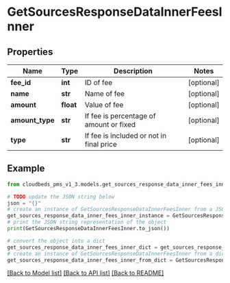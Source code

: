 # GetSourcesResponseDataInnerFeesInner


## Properties

Name | Type | Description | Notes
------------ | ------------- | ------------- | -------------
**fee_id** | **int** | ID of fee | [optional] 
**name** | **str** | Name of fee | [optional] 
**amount** | **float** | Value of fee | [optional] 
**amount_type** | **str** | If fee is percentage of amount or fixed | [optional] 
**type** | **str** | If fee is included or not in final price | [optional] 

## Example

```python
from cloudbeds_pms_v1_3.models.get_sources_response_data_inner_fees_inner import GetSourcesResponseDataInnerFeesInner

# TODO update the JSON string below
json = "{}"
# create an instance of GetSourcesResponseDataInnerFeesInner from a JSON string
get_sources_response_data_inner_fees_inner_instance = GetSourcesResponseDataInnerFeesInner.from_json(json)
# print the JSON string representation of the object
print(GetSourcesResponseDataInnerFeesInner.to_json())

# convert the object into a dict
get_sources_response_data_inner_fees_inner_dict = get_sources_response_data_inner_fees_inner_instance.to_dict()
# create an instance of GetSourcesResponseDataInnerFeesInner from a dict
get_sources_response_data_inner_fees_inner_from_dict = GetSourcesResponseDataInnerFeesInner.from_dict(get_sources_response_data_inner_fees_inner_dict)
```
[[Back to Model list]](../README.md#documentation-for-models) [[Back to API list]](../README.md#documentation-for-api-endpoints) [[Back to README]](../README.md)


